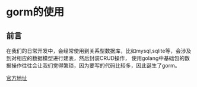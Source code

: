 # gorm的使用

## 前言

  在我们的日常开发中，会经常使用到关系型数据库，比如mysql,sqlite等，会涉及到对相应的数据模型进行建表，然后封装CRUD操作，
  使用golang中基础包的数据操作往往会让我们觉得繁琐，因为要写的代码比较多，因此诞生了gorm。
  





[官方地址](https://gorm.io/docs/models.html)
